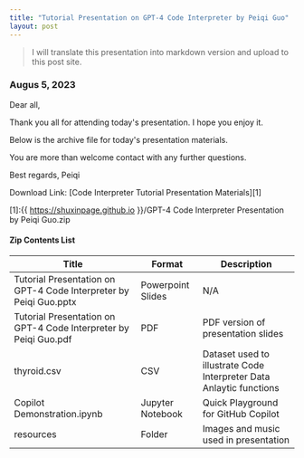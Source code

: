 ```yaml
---
title: "Tutorial Presentation on GPT-4 Code Interpreter by Peiqi Guo"
layout: post
---
```


> I will translate this presentation into markdown version and upload to this post site.

### Augus 5, 2023

Dear all,

Thank you all for attending today's presentation. I hope you enjoy it.

Below is the archive file for today's presentation materials.

You are more than welcome contact with any further questions.

Best regards,
Peiqi

Download Link: [Code Interpreter Tutorial Presentation Materials][1]

[1]:{{ https://shuxinpage.github.io }}/GPT-4 Code Interpreter Presentation by Peiqi Guo.zip

#### Zip Contents List

|Title|Format|Description|
|---|---|---|
|Tutorial Presentation on GPT-4 Code Interpreter by Peiqi Guo.pptx|Powerpoint Slides| N/A|
|Tutorial Presentation on GPT-4 Code Interpreter by Peiqi Guo.pdf|PDF|PDF version of presentation slides|
|thyroid.csv|CSV|Dataset used to illustrate Code Interpreter Data Anlaytic functions|
|Copilot Demonstration.ipynb|Jupyter Notebook|Quick Playground for GitHub Copilot|
|resources|Folder|Images and music used in presentation|